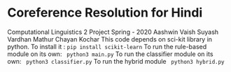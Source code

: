 # Coreference Resolution for Hindi
Computational Linguistics 2 Project
Spring - 2020
Aashwin Vaish
Suyash Vardhan Mathur
Chayan Kochar
This code depends on sci-kit library in python. To install it :
```pip install scikit-learn```
To run the rule-based module on its own:
``` python3 main.py```
To run the classifier module on its own:
``` python3 classifier.py```
To run the hybrid module
``` python3 hybrid.py```
